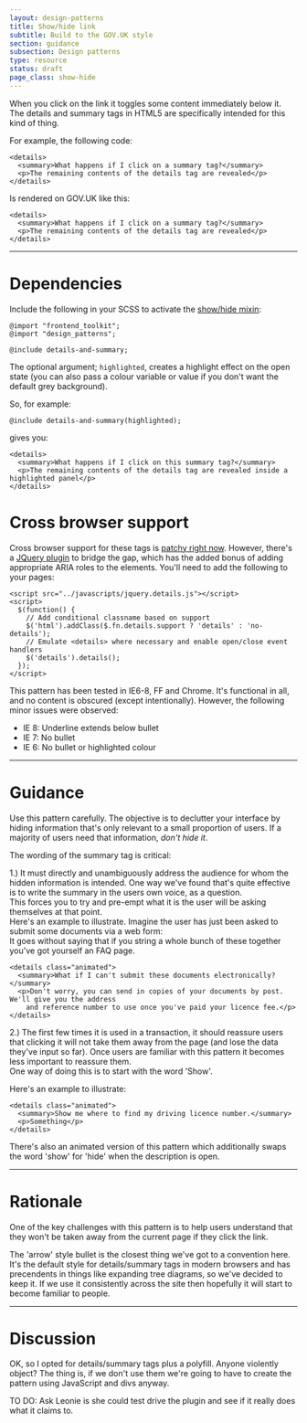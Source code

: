 ```yaml
---
layout: design-patterns
title: Show/hide link
subtitle: Build to the GOV.UK style 
section: guidance
subsection: Design patterns
type: resource
status: draft
page_class: show-hide
---
```


When you click on the link it toggles some content immediately below it. The details and summary tags in HTML5 are specifically intended for this kind of thing.

For example, the following code: 

    <details>
      <summary>What happens if I click on a summary tag?</summary>
      <p>The remaining contents of the details tag are revealed</p>
    </details>

Is rendered on GOV.UK like this:

<div class="pattern-example">
  <div class="inner">

    <details>
      <summary>What happens if I click on a summary tag?</summary>
      <p>The remaining contents of the details tag are revealed</p>
    </details>

  </div>
</div>

* * *

# Dependencies

Include the following in your SCSS to activate the [show/hide mixin](https://github.com/alphagov/prototyping/blob/master/_includes/scss/design-patterns/_show-hide.scss):

    @import "frontend_toolkit";
    @import "design_patterns";
    
    @include details-and-summary;

The optional argument; `highlighted`, creates a highlight effect on the open state 
(you can also pass a colour variable or value if you don't want the default grey background).

So, for example:

    @include details-and-summary(highlighted);

gives you:

<div class="pattern-example show-hide-version-2">
  <div class="inner">

    <details>
      <summary>What happens if I click on this summary tag?</summary>
      <p>The remaining contents of the details tag are revealed inside a highlighted panel</p>
    </details>

  </div>
</div>


# Cross browser support

Cross browser support for these tags is [patchy right now](http://caniuse.com/details). However, there's a [JQuery plugin](https://github.com/mathiasbynens/jquery-details) to bridge the gap,
 which has the added bonus of adding appropriate ARIA roles to the elements. You'll need to add the following to
 your pages:


    <script src="../javascripts/jquery.details.js"></script>
    <script>
      $(function() {
        // Add conditional classname based on support
        $('html').addClass($.fn.details.support ? 'details' : 'no-details');
        // Emulate <details> where necessary and enable open/close event handlers
        $('details').details();
      });
    </script>

This pattern has been tested in IE6-8, FF and Chrome. It's functional in all, and no content is obscured (except intentionally).
However, the following minor issues were observed:

* IE 8: Underline extends below bullet
* IE 7: No bullet
* IE 6: No bullet or highlighted colour

* * *

# Guidance

Use this pattern carefully. The objective is to declutter your interface by hiding information
that's only relevant to a small proportion of users. If a majority of users need that information, *don't hide it*.

The wording of the summary tag is critical:

1.) It must directly and unambiguously address the audience for whom the hidden information is intended.
One way we've found that's quite effective is to write the summary in the users own voice, as a question.  
This forces you to try and pre-empt what it is the user will be asking themselves at that point.  
Here's an example to illustrate. Imagine the user has just been asked to submit some documents via a web form:  
It goes without saying that if you string a whole bunch of these together you've got yourself an FAQ page.

<div class="pattern-example">
  <div class="inner">

    <details class="animated">
      <summary>What if I can't submit these documents electronically?</summary>
      <p>Don't worry, you can send in copies of your documents by post. We'll give you the address
        and reference number to use once you've paid your licence fee.</p>
    </details>

  </div>
</div>

2.) The first few times it is used in a transaction, it should reassure users that clicking it will not take them away from the page (and lose the data they've input so far). Once users are familiar with this pattern it becomes less important to reassure them.   
One way of doing this is to start with the word 'Show'. 

Here's an example to illustrate:  

<div class="pattern-example">
  <div class="inner">

    <details class="animated">
      <summary>Show me where to find my driving licence number.</summary>
      <p>Something</p>
    </details>

  </div>
</div>

There's also an animated version of this pattern which additionally swaps the word 'show' for 'hide' when the description is open.


* * * 

# Rationale

One of the key challenges with this pattern is to help users understand that they won't be taken away from the current page if they click the link.

The 'arrow' style bullet is the closest thing we've got to a convention here. It's the default style for details/summary tags in modern browsers and has precendents in things like expanding tree diagrams, so we've decided to keep it. If we use it consistently across the site then hopefully it will start to become familiar to people.

* * * 

# Discussion

OK, so I opted for details/summary tags plus a polyfill. Anyone violently object? The thing is, if we don't use them we're going to
have to create the pattern using JavaScript and divs anyway.

TO DO: Ask Leonie is she could test drive the plugin and see if it really does what it claims to.


<script src="../javascripts/jquery.details.js"></script>

<script>
  $(function() {
    // Add conditional classname based on support
    $('html').addClass($.fn.details.support ? 'details' : 'no-details');
    // Emulate <details> where necessary and enable open/close event handlers
    $('details').details();
  });
</script>





